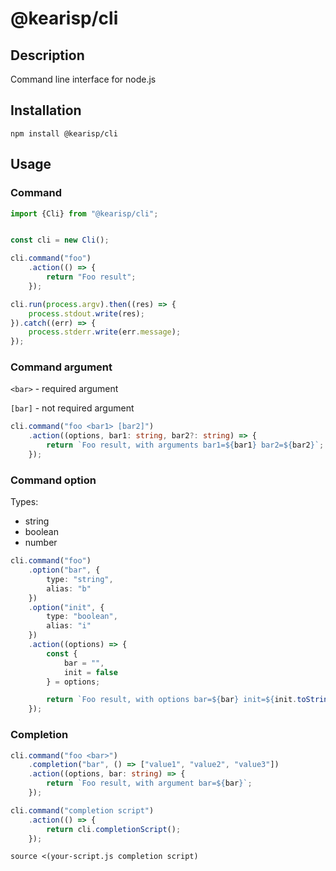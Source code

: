 # @kearisp/cli

## Description

Command line interface for node.js


## Installation

```shell
npm install @kearisp/cli
```

## Usage

### Command

```typescript
import {Cli} from "@kearisp/cli";


const cli = new Cli();

cli.command("foo")
    .action(() => {
        return "Foo result";
    });

cli.run(process.argv).then((res) => {
    process.stdout.write(res);
}).catch((err) => {
    process.stderr.write(err.message);
});
```

### Command argument

`<bar>` - required argument

`[bar]` - not required argument

```typescript
cli.command("foo <bar1> [bar2]")
    .action((options, bar1: string, bar2?: string) => {
        return `Foo result, with arguments bar1=${bar1} bar2=${bar2}`;
    });
```

### Command option

Types:

- string
- boolean
- number

```typescript
cli.command("foo")
    .option("bar", {
        type: "string",
        alias: "b"
    })
    .option("init", {
        type: "boolean",
        alias: "i"
    })
    .action((options) => {
        const {
            bar = "",
            init = false
        } = options;

        return `Foo result, with options bar=${bar} init=${init.toString()}`;
    });
```

### Completion

```typescript
cli.command("foo <bar>")
    .completion("bar", () => ["value1", "value2", "value3"])
    .action((options, bar: string) => {
        return `Foo result, with argument bar=${bar}`;
    });

cli.command("completion script")
    .action(() => {
        return cli.completionScript();
    });
```

```shell
source <(your-script.js completion script)
```
